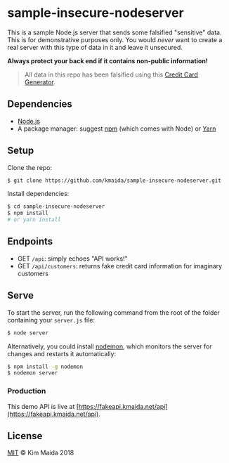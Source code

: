 # sample-insecure-nodeserver

This is a sample Node.js server that sends some falsified "sensitive" data. This is for demonstrative purposes only. You would _never_ want to create a real server with this type of data in it and leave it unsecured.

**Always protect your back end if it contains non-public information!**

> All data in this repo has been falsified using this [Credit Card Generator](http://credit-card-generator.2-ee.com/).

## Dependencies

* [Node.js](https://nodejs.org)
* A package manager: suggest [npm](https://npmjs.com) (which comes with Node) or [Yarn](https://yarnpkg.com)

## Setup

Clone the repo:

```bash
$ git clone https://github.com/kmaida/sample-insecure-nodeserver.git
```

Install dependencies:

```bash
$ cd sample-insecure-nodeserver
$ npm install
# or yarn install
```

## Endpoints

* GET `/api`: simply echoes "API works!"
* GET `/api/customers`: returns fake credit card information for imaginary customers

## Serve

To start the server, run the following command from the root of the folder containing your `server.js` file:

```bash
$ node server
```

Alternatively, you could install [nodemon](https://nodemon.io/), which monitors the server for changes and restarts it automatically:

```bash
$ npm install -g nodemon
$ nodemon server
```

### Production

This demo API is live at [https://fakeapi.kmaida.net/api](https://fakeapi.kmaida.net/api).

## License

[MIT](LICENSE) © Kim Maida 2018
